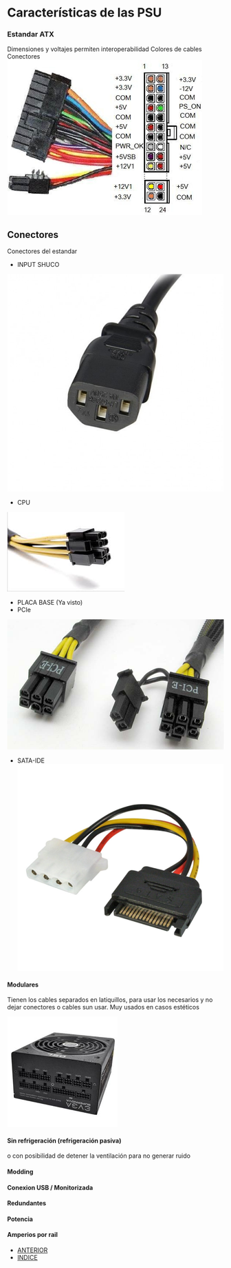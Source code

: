 # Características de las PSU
### Estandar ATX
Dimensiones y voltajes permiten interoperabilidad
Colores de cables
Conectores
![Conector ATX 20PIN](atx-connector-20-24pin.jpeg)
## Conectores
Conectores del estandar
* INPUT SHUCO

![Conector chuco](schucco.jpeg)
* CPU

 ![ConectorCPU](conector_4pin_cpu.jpeg)
* PLACA BASE (Ya visto)
* PCIe
  
![Conector PCIe](pcie_connector.jpeg)

* SATA-IDE ![Conector SATA IDE](sata-power-connector.jpg)

#### Modulares
Tienen los cables separados en latiquillos, para usar los necesarios y no dejar conectores o cables sun usar. Muy usados en casos estéticos

![Modular PSU](modular_power_supply.jpeg)

#### Sin refrigeración (refrigeración pasiva)
o con posibilidad de detener la ventilación para no generar ruido

#### Modding
#### Conexion USB / Monitorizada
#### Redundantes

#### Potencia
#### Amperios por rail

- [ANTERIOR](ejercicio_perifericos2.md)
- [INDICE](ejercicio_perifericos.md)